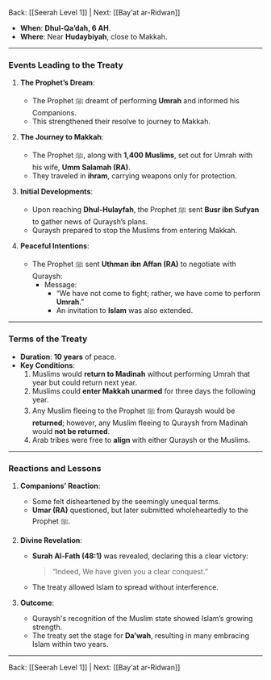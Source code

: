Back: [[Seerah Level 1]] | Next: [[Bay‘at ar-Ridwan]]

- **When**: **Dhul-Qa’dah, 6 AH**.  
- **Where**: Near **Hudaybiyah**, close to Makkah.  

---

### **Events Leading to the Treaty**  
1. **The Prophet’s Dream**:  
   - The Prophet ﷺ dreamt of performing **Umrah** and informed his Companions.  
   - This strengthened their resolve to journey to Makkah.  

2. **The Journey to Makkah**:  
   - The Prophet ﷺ, along with **1,400 Muslims**, set out for Umrah with his wife, **Umm Salamah (RA)**.  
   - They traveled in **ihram**, carrying weapons only for protection.  

3. **Initial Developments**:  
   - Upon reaching **Dhul-Hulayfah**, the Prophet ﷺ sent **Busr ibn Sufyan** to gather news of Quraysh’s plans.  
   - Quraysh prepared to stop the Muslims from entering Makkah.  

4. **Peaceful Intentions**:  
   - The Prophet ﷺ sent **Uthman ibn Affan (RA)** to negotiate with Quraysh:  
     - Message:  
       - “We have not come to fight; rather, we have come to perform **Umrah**.”  
       - An invitation to **Islam** was also extended.  

---

### **Terms of the Treaty**  
- **Duration**: **10 years** of peace.  
- **Key Conditions**:  
  1. Muslims would **return to Madinah** without performing Umrah that year but could return next year.  
  2. Muslims could **enter Makkah unarmed** for three days the following year.  
  3. Any Muslim fleeing to the Prophet ﷺ from Quraysh would be **returned**; however, any Muslim fleeing to Quraysh from Madinah would **not be returned**.  
  4. Arab tribes were free to **align** with either Quraysh or the Muslims.  

---

### **Reactions and Lessons**  
1. **Companions’ Reaction**:  
   - Some felt disheartened by the seemingly unequal terms.  
   - **Umar (RA)** questioned, but later submitted wholeheartedly to the Prophet ﷺ.  

2. **Divine Revelation**:  
   - **Surah Al-Fath (48:1)** was revealed, declaring this a clear victory:  
     > “Indeed, We have given you a clear conquest.”  
   - The treaty allowed Islam to spread without interference.  

3. **Outcome**:  
   - Quraysh's recognition of the Muslim state showed Islam’s growing strength.  
   - The treaty set the stage for **Da’wah**, resulting in many embracing Islam within two years.  

---

Back: [[Seerah Level 1]] | Next: [[Bay‘at ar-Ridwan]]